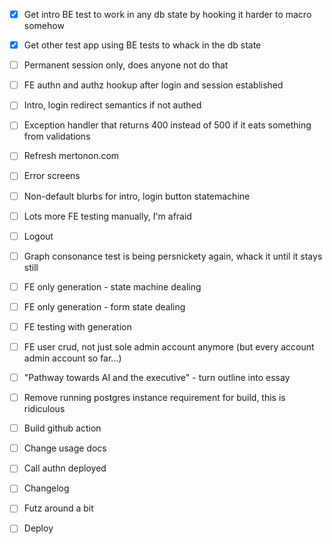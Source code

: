 - [x] Get intro BE test to work in any db state by hooking it harder to macro somehow
- [x] Get other test app using BE tests to whack in the db state
- [ ] Permanent session only, does anyone not do that
- [ ] FE authn and authz hookup after login and session established
- [ ] Intro, login redirect semantics if not authed
- [ ] Exception handler that returns 400 instead of 500 if it eats something from validations

- [ ] Refresh mertonon.com
- [ ] Error screens
- [ ] Non-default blurbs for intro, login button statemachine
- [ ] Lots more FE testing manually, I'm afraid
- [ ] Logout
- [ ] Graph consonance test is being persnickety again, whack it until it stays still

- [ ] FE only generation - state machine dealing
- [ ] FE only generation - form state dealing
- [ ] FE testing with generation
- [ ] FE user crud, not just sole admin account anymore (but every account admin account so far...)

- [ ] "Pathway towards AI and the executive" - turn outline into essay
- [ ] Remove running postgres instance requirement for build, this is ridiculous
- [ ] Build github action
- [ ] Change usage docs
- [ ] Call authn deployed
- [ ] Changelog
- [ ] Futz around a bit
- [ ] Deploy
